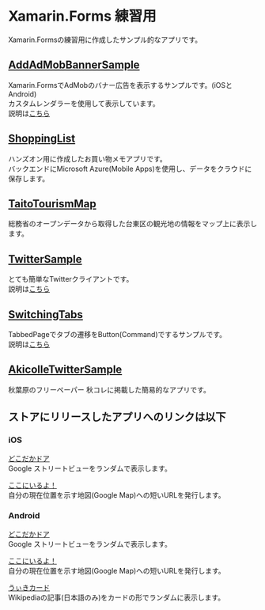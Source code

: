 # Xamarin.Forms 練習用
Xamarin.Formsの練習用に作成したサンプル的なアプリです。

## [AddAdMobBannerSample](https://github.com/t-miyake/XamarinForms/tree/master/AddAdMobBannerSample)
Xamarin.FormsでAdMobのバナー広告を表示するサンプルです。(iOSとAndroid)  
カスタムレンダラーを使用して表示しています。  
説明は[こちら](http://qiita.com/t-miyake/items/3f92a6601848e5b21de4)  

## [ShoppingList](https://github.com/t-miyake/XamarinForms/tree/master/ShoppingList)
ハンズオン用に作成したお買い物メモアプリです。  
バックエンドにMicrosoft Azure(Mobile Apps)を使用し、データをクラウドに保存します。  

## [TaitoTourismMap](https://github.com/t-miyake/XamarinForms/tree/master/TaitoTourismMap)
総務省のオープンデータから取得した台東区の観光地の情報をマップ上に表示します。  

## [TwitterSample](https://github.com/t-miyake/XamarinForms/tree/master/TwitterSample)
とても簡単なTwitterクライアントです。  
説明は[こちら](http://qiita.com/t-miyake/items/97a616d2920098b1700b)

## [SwitchingTabs](https://github.com/t-miyake/XamarinForms/tree/master/SwitchingTabs)
TabbedPageでタブの遷移をButton(Command)でするサンプルです。  
説明は[こちら](http://qiita.com/t-miyake/items/da1de6afd8d0c4036e79)

## [AkicolleTwitterSample](https://github.com/t-miyake/XamarinForms/tree/master/AkicolleTwitterSample)
秋葉原のフリーペーパー 秋コレに掲載した簡易的なアプリです。

## ストアにリリースしたアプリへのリンクは以下
### iOS
[どこだかドア](https://itunes.apple.com/jp/app/dokodakadoa/id1165460125)  
Google ストリートビューをランダムで表示します。  

[ここにいるよ！](https://itunes.apple.com/jp/app/ここにいるよ/id1165700662)  
自分の現在位置を示す地図(Google Map)への短いURLを発行します。  

### Android  
[どこだかドア](https://play.google.com/store/apps/details?id=jp.co.noraneko.somewheredoor)  
Google ストリートビューをランダムで表示します。  

[ここにいるよ！](https://play.google.com/store/apps/details?id=jp.co.noraneko.imherelink)  
自分の現在位置を示す地図(Google Map)への短いURLを発行します。  

[うぃきカード](https://play.google.com/store/apps/details?id=jp.co.noraneko.wikicards)  
Wikipediaの記事(日本語のみ)をカードの形でランダムに表示します。  

